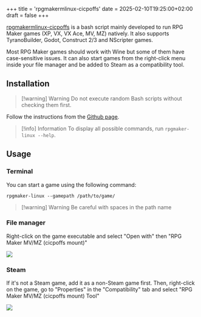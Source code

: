 +++
title = 'rpgmakermlinux-cicpoffs'
date = 2025-02-10T19:25:00+02:00
draft = false
+++

[rpgmakermlinux-cicpoffs](https://github.com/bakustarver/rpgmakermlinux-cicpoffs) is a bash script mainly developed to run RPG Maker games (XP, VX, VX Ace, MV, MZ) natively. It also supports TyranoBuilder, Godot, Construct 2/3 and NScripter games.

Most RPG Maker games should work with Wine but some of them have case-sensitive issues. It can also start games from the right-click menu inside your file manager and be added to Steam as a compatibility tool.

## Installation

> [!warning] Warning
> Do not execute random Bash scripts without checking them first.

Follow the instructions from the [Github page](https://github.com/bakustarver/rpgmakermlinux-cicpoffs).

> [!info] Information
> To display all possible commands, run `rpgmaker-linux --help`.

## Usage

### Terminal

You can start a game using the following command:

```
rpgmaker-linux --gamepath /path/to/game/
```

> [!warning] Warning
> Be careful with spaces in the path name

### File manager

Right-click on the game executable and select "Open with" then "RPG Maker MV/MZ (cicpoffs mount)"

![](https://i.imgur.com/1R2SrIA.png)

### Steam

If it's not a Steam game, add it as a non-Steam game first. Then, right-click on the game, go to "Properties" in the "Compatibility" tab and select "RPG Maker MV/MZ (cicpoffs mount) Tool"

![](https://i.imgur.com/RwRFlSU.png)
